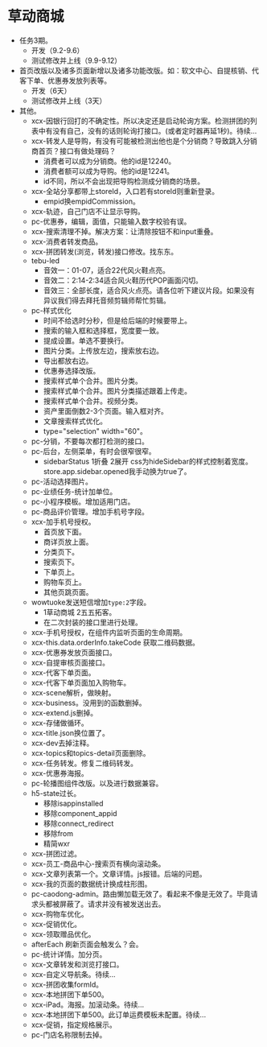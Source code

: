 # 草动商城
* 任务3期。
    - 开发（9.2-9.6）
    - 测试修改并上线（9.9-9.12）
* 首页改版以及诸多页面新增以及诸多功能改版。如：软文中心、自提核销、代客下单、优惠券发放列表等。
    - 开发（6天）
    - 测试修改并上线（3天）
* 其他。
    - xcx-因银行回打的不确定性。所以决定还是启动轮询方案。检测拼团的列表中有没有自己，没有的话则轮询打接口。(或者定时器再延1秒)。待续...
    - xcx-转发人是导购，有没有可能被检测出他也是个分销商？导致跳入分销商首页？接口有做处理码？
        - 消费者可以成为分销商。他的id是12240。
        - 消费者额可以成为导购。他的id是12241。
        - id不同，所以不会出现把导购检测成分销商的场景。
    - xcx-全站分享都带上storeId，入口若有storeId则重新登录。
        - empid换empidCommission。
    - xcx-轨迹，自己门店不让显示导购。
    - pc-优惠券，编辑，面值，只能输入数字校验有误。
    - xcx-搜索清理不掉。解决方案：让清除按钮不和input重叠。
    - xcx-消费者转发商品。
    - xcx-拼团转发(浏览，转发)接口修改。找东东。
    - tebu-led
        - 音效一：01-07，适合22代风火鞋点亮。
        - 音效二：2:14-2:34适合风火鞋历代POP画面闪切。
        - 音效三：全部长度，适合风火点亮。请各位听下建议片段。如果没有异议我们得去拜托音频剪辑师帮忙剪辑。
    - pc-样式优化
        - 时间不给选时分秒，但是给后端的时候要带上。
        - 搜索的输入框和选择框，宽度要一致。
        - 提成设置。单选不要换行。
        - 图片分类。上传放左边，搜索放右边。
        - 导出都放右边。
        - 优惠券选择改版。
        - 搜索样式单个合并。图片分类。
        - 搜索样式单个合并。图片分类描述跟着上传走。
        - 搜索样式单个合并。视频分类。
        - 资产里面倒数2-3个页面。输入框对齐。
        - 文章搜索样式优化。
        - type="selection" width="60"。
    - pc-分销，不要每次都打检测的接口。
    - pc-后台，左侧菜单，有时会很窄很窄。
        - sidebarStatus 1折叠 2展开 css为hideSidebar的样式控制着宽度。store.app.sidebar.opened我手动换为true了。
    - pc-活动选择图片。
    - pc-业绩任务-统计加单位。
    - pc-小程序模板。增加适用门店。
    - pc-商品评价管理。增加手机号字段。
    - xcx-加手机号授权。
        - 首页放下面。
        - 商详页放上面。
        - 分类页下。
        - 搜索页下。
        - 下单页上。
        - 购物车页上。
        - 其他页跳页面。
    - wowtuoke发送短信增加`type:2`字段。
        - 1草动商城 2五五拓客。
        - 在二次封装的接口里进行处理。
    - xcx-手机号授权，在组件内监听页面的生命周期。
    - xcx-this.data.orderInfo.takeCode 获取二维码数据。
    - xcx-优惠券发放页面接口。
    - xcx-自提审核页面接口。
    - xcx-代客下单页面。
    - xcx-代客下单页面加入购物车。
    - xcx-scene解析，做映射。
    - xcx-business。没用到的函数删掉。
    - xcx-extend.js删掉。
    - xcx-存储做循环。
    - xcx-title.json换位置了。
    - xcx-dev去掉注释。
    - xcx-topics和topics-detail页面删除。
    - xcx-任务转发。修复二维码转发。
    - xcx-优惠券海报。
    - pc-轮播图组件改版。以及进行数据兼容。
    - h5-state过长。
        - 移除isappinstalled
        - 移除component_appid
        - 移除connect_redirect
        - 移除from
        - 精简wxr
    - xcx-拼团过滤。
    - xcx-员工-商品中心-搜索页有横向滚动条。
    - xcx-文章列表第一个。文章详情。js报错。后端的问题。
    - xcx-我的页面的数据统计换成柱形图。
    - pc-caodong-admin。路由懒加载无效了。看起来不像是无效了。毕竟请求头都被屏蔽了。请求并没有被发送出去。
    - xcx-购物车优化。
    - xcx-促销优化。
    - xcx-领取赠品优化。
    - afterEach 刷新页面会触发么？会。
    - pc-统计详情。加分页。
    - xcx-文章转发和浏览打接口。
    - xcx-自定义导航条。待续...
    - xcx-拼团收集formId。
    - xcx-本地拼团下单500。
    - xcx-iPad。海报。加滚动条。待续...
    - xcx-本地拼团下单500。此订单运费模板未配置。待续...
    - xcx-促销，指定规格展示。
    - pc-门店名称限制去掉。
